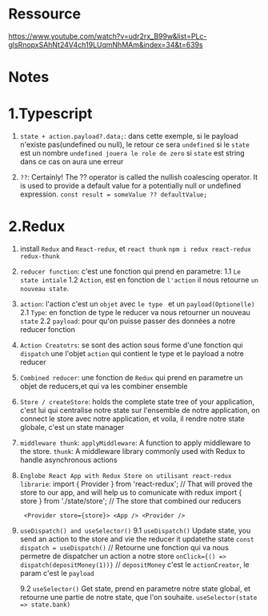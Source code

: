 # Ressource

https://www.youtube.com/watch?v=udr2rx_B99w&list=PLc-glsRnopxSAhNt24V4ch19LUqmNhMAm&index=34&t=639s


######

# Notes

# 1.Typescript
1. `state + action.payload?.data;`: dans cette exemple, si le payload n'existe pas(undefined ou null), le retour ce sera `undefined`
si le `state` est un nombre `undefined jouera le role de zero` si `state` est string dans ce cas on aura une erreur

2. `??`: Certainly! The ?? operator is called the nullish coalescing operator. It is used to provide a default value for a potentially null or undefined expression. `const result = someValue ?? defaultValue;`


# 2.Redux
1. install ``Redux`` and ``React-redux``, et ``react thunk``
    `npm i redux react-redux redux-thunk`

2. `reducer function`: c'est une fonction qui prend en parametre:
    1.1 `Le state intiale` 
    1.2 `Action`, est en fonction de ``l'action`` il nous retourne ``un nouveau state``. 

3. `action`: l'action c'est un ``objet`` avec ``le type `` et un ``payload(Optionelle)`` 
    2.1 `Type`: en fonction de type le reducer va nous retourner un nouveau ``state`` 
    2.2 `payload`: pour qu'on puisse passer des données a notre reducer fonction

4. `Action Creatotrs`: se sont des action sous forme d'une fonction qui ``dispatch`` une l'objet ``action`` qui contient le type et le payload a notre reducer

5. `Combined reducer`: une fonction de `Redux` qui prend en parametre un objet de reducers,et qui va les combiner ensemble

6. `Store / createStore`:  holds the complete state tree of your application, c'est lui qui centralise notre state sur l'ensemble de notre application, on connect le store avec notre application, et voila, il rendre notre state globale, c'est un state manager
    
7. `middleware thunk`:
    `applyMiddleware`: A function to apply middleware to the store.
    `thunk`: A middleware library commonly used with Redux to handle asynchronous actions

8. `Englobe React App with Redux Store on utilisant react-redux librarie`:
        import { Provider } from 'react-redux'; // That will proved the store to our app, and will help us to comunicate with redux
        import { store } from './state/store'; // The store that combined our reducers

        <Provider store={store}> <App /> <Provider />

9. ``useDispatch() and useSelector()``
    9.1 `useDispatch()` Update state, you send an action to the store and vie the reducer it updatethe state 
        `const dispatch = useDispatch()` // Retourne une fonction qui va nous permetre de dispatcher un action a notre store
        `onClick={() => dispatch(depositMoney(1))}` // `depositMoney` c'est le `actionCreator`, le param c'est le `payload`

    9.2 `useSelector()` Get state, prend en parametre notre state global, et retourne une partie de notre state, que l'on souhaite.
        `useSelector(state => state.bank)`